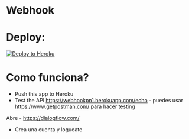 # Webhook


# Deploy:
[![Deploy to Heroku](https://www.herokucdn.com/deploy/button.svg)](https://heroku.com/deploy)

# Como funciona?
- Push this app to Heroku
- Test the API https://webhookpn1.herokuapp.com/echo - puedes usar https://www.getpostman.com/ para hacer testing

Abre - https://dialogflow.com/
- Crea una cuenta y logueate

